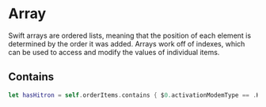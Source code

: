 # Array

Swift arrays are ordered lists, meaning that the position of each element is determined by the order it was added. Arrays work off of indexes, which can be used to access and modify the values of individual items.

## Contains
```swift
let hasHitron = self.orderItems.contains { $0.activationModemType == .Hitron }
```

